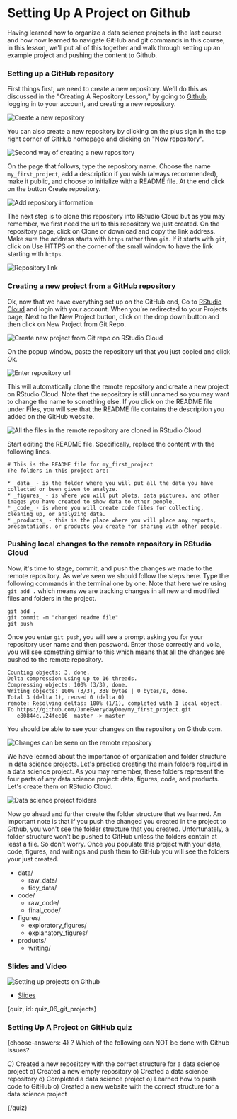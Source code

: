 # Setting Up A Project on Github

Having learned how to organize a data science projects in the last course and how now learned to navigate GitHub and git commands in this course, in this lesson, we'll put all of this together and walk through setting up an example project and pushing the content to Github.

### Setting up a GitHub repository

First things first, we need to create a new repository. We'll do this as discussed in the "Creating A Repository Lesson," by going to [Github](www.github.com), logging in to your account, and creating a new repository.

![Create a new repository](images/06_git_projects/06_githubbasics_git_projects-1.png)

You can also create a new repository by clicking on the plus sign in the top right corner of GitHub homepage and clicking on "New repository".

![Second way of creating a new repository](images/06_git_projects/06_githubbasics_git_projects-2.png)

On the page that follows, type the repository name. Choose the name `my_first_project`, add a description if you wish (always recommended), make it public, and choose to initialize with a README file. At the end click on the button Create repository.

![Add repository information](images/06_git_projects/06_githubbasics_git_projects-3.png)


The next step is to clone this repository into RStudio Cloud but as you may remember, we first need the url to this repository we just created. On the repository page, click on Clone or download and copy the link address. Make sure the address starts with `https` rather than `git`. If it starts with `git`, click on Use HTTPS on the corner of the small window to have the link starting with `https`. 

![Repository link](images/06_git_projects/06_githubbasics_git_projects-4.png)

### Creating a new project from a GitHub repository

Ok, now that we have everything set up on the GitHub end, Go to [RStudio Cloud](https://rstudio.cloud/) and login with your account. When you're redirected to your Projects page, Next to the New Project button, click on the drop down button and then click on New Project from Git Repo. 

![Create new project from Git repo on RStudio Cloud](images/06_git_projects/06_githubbasics_git_projects-5.png)

On the popup window, paste the repository url that you just copied and click Ok. 

![Enter repository url](images/06_git_projects/06_githubbasics_git_projects-6.png)

This will automatically clone the remote repository and create a new project on RStudio Cloud. Note that the repository is still unnamed so you may want to change the name to something else. If you click on the README file under Files, you will see that the README file contains the description you added on the GitHub website.


![All the files in the remote repository are cloned in RStudio Cloud](images/06_git_projects/06_githubbasics_git_projects-7.png)

Start editing the README file. Specifically, replace the content with the following lines.

```text
# This is the README file for my_first_project
The folders in this project are: 

* _data_ - is the folder where you will put all the data you have collected or been given to analyze. 
* _figures_ - is where you will put plots, data pictures, and other images you have created to show data to other people. 
* _code_ - is where you will create code files for collecting, cleaning up, or analyzing data. 
* _products_ - this is the place where you will place any reports, presentations, or products you create for sharing with other people.
```

### Pushing local changes to the remote repository in RStudio Cloud

Now, it's time to stage, commit, and push the changes we made to the remote repository. As we've seen we should follow the steps here. Type the following commands in the terminal one by one. Note that here we're using `git add .` which means we are tracking changes in all new and modified files and folders in the project.

```text
git add .
git commit -m "changed readme file"
git push
```

Once you enter `git push`, you will see a prompt asking you for your repository user name and then password. Enter those correctly and voila, you will see something similar to this which means that all the changes are pushed to the remote repository.

```text
Counting objects: 3, done.
Delta compression using up to 16 threads.
Compressing objects: 100% (3/3), done.
Writing objects: 100% (3/3), 338 bytes | 0 bytes/s, done.
Total 3 (delta 1), reused 0 (delta 0)
remote: Resolving deltas: 100% (1/1), completed with 1 local object.
To https://github.com/JaneEverydayDoe/my_first_project.git
   e80844c..24fec16  master -> master
```

You should be able to see your changes on the repository on Github.com. 

![Changes can be seen on the remote repository](images/06_git_projects/06_githubbasics_git_projects-11.png)

We have learned about the importance of organization and folder structure in data science projects. Let's practice creating the main folders required in a data science project. As you may remember, these folders represent the four parts of any data science project: data, figures, code, and products. Let's create them on RStudio Cloud.

![Data science project folders](images/06_git_projects/06_githubbasics_git_projects-12.png)

Now go ahead and further create the folder structure that we learned. An important note is that if you push the changed you created in the project to Github, you won't see the folder structure that you created. Unfortunately, a folder structure won't be pushed to GitHub unless the folders contain at least a file. So don't worry. Once you populate this project with your data, code, figures, and writings and push them to GitHub you will see the folders your just created.

* data/
  * raw_data/
  * tidy_data/
* code/
  * raw_code/
  * final_code/
* figures/
  * exploratory_figures/
  * explanatory_figures/
* products/
  * writing/
  
  


### Slides and Video

![Setting up projects on Github](https://www.youtube.com/watch?v=stMn8ntt6XQ)

* [Slides](https://docs.google.com/presentation/d/1pmSkcf0iSQysOAMuuMK-CihaiSbtqDhg0ME2R9zqRDA/edit?usp=sharing)


{quiz, id: quiz_06_git_projects}

### Setting Up A Project on GitHub quiz

{choose-answers: 4}
? Which of the following can NOT be done with Github Issues?

C) Created a new repository with the correct structure for a data science project
o) Created a new empty repository
o) Created a data science repository
o) Completed a data science project
o) Learned how to push code to GitHub
o) Created a new website with the correct structure for a data science project

{/quiz}
